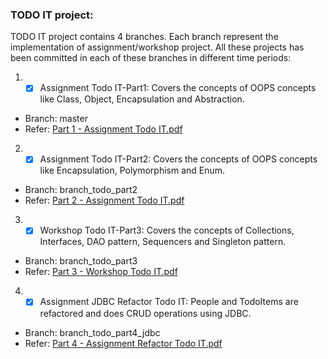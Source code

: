 ### TODO IT project:

TODO IT project contains 4 branches. Each branch represent the implementation of assignment/workshop project. All these projects has been committed in each of these branches in different time periods:

1. - [x] Assignment Todo IT-Part1: Covers the concepts of OOPS concepts like Class, Object, Encapsulation and Abstraction.
* Branch: master
* Refer: [Part 1 - Assignment Todo IT.pdf](files%2FPart%201%20-%20Assignment%20Todo%20IT.pdf)

2. -[x] Assignment Todo IT-Part2: Covers the concepts of OOPS concepts like Encapsulation, Polymorphism and Enum.
* Branch: branch_todo_part2
* Refer: [Part 2 - Assignment Todo IT.pdf](files%2FPart%202%20-%20Assignment%20Todo%20IT.pdf)

3. -[x] Workshop Todo IT-Part3: Covers the concepts of Collections, Interfaces, DAO pattern, Sequencers and Singleton pattern.
* Branch: branch_todo_part3
* Refer: [Part 3 - Workshop Todo IT.pdf](files%2FPart%203%20-%20Workshop%20Todo%20IT.pdf)

4. -[x] Assignment JDBC Refactor Todo IT: People and TodoItems are refactored and does CRUD operations using JDBC.
* Branch: branch_todo_part4_jdbc
* Refer: [Part 4 - Assignment Refactor Todo IT.pdf](files%2FPart%204%20-%20Assignment%20Refactor%20Todo%20IT.pdf)
